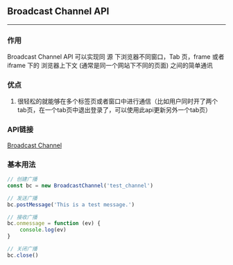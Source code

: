 ##  Broadcast Channel API

---

### 作用
Broadcast Channel API 可以实现同 源 下浏览器不同窗口，Tab 页，frame 或者 iframe 下的 浏览器上下文 (通常是同一个网站下不同的页面) 之间的简单通讯

### 优点
1. 很轻松的就能够在多个标签页或者窗口中进行通信（比如用户同时开了两个tab页，在一个tab页中退出登录了，可以使用此api更新另外一个tab页）

### API链接
[Broadcast Channel](https://developer.mozilla.org/zh-CN/docs/Web/API/Broadcast_Channel_API)

### 基本用法
```javascript
// 创建广播
const bc = new BroadcastChannel('test_channel')

// 发送广播
bc.postMessage('This is a test message.')

// 接收广播
bc.onmessage = function (ev) { 
    console.log(ev)
}

// 关闭广播
bc.close()
```

